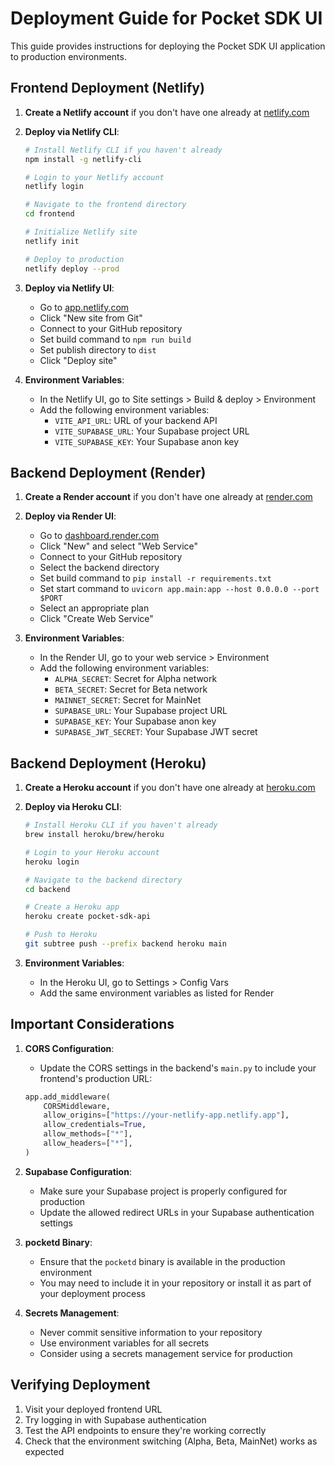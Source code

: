 # Deployment Guide for Pocket SDK UI

This guide provides instructions for deploying the Pocket SDK UI application to production environments.

## Frontend Deployment (Netlify)

1. **Create a Netlify account** if you don't have one already at [netlify.com](https://www.netlify.com/)

2. **Deploy via Netlify CLI**:
   ```bash
   # Install Netlify CLI if you haven't already
   npm install -g netlify-cli
   
   # Login to your Netlify account
   netlify login
   
   # Navigate to the frontend directory
   cd frontend
   
   # Initialize Netlify site
   netlify init
   
   # Deploy to production
   netlify deploy --prod
   ```

3. **Deploy via Netlify UI**:
   - Go to [app.netlify.com](https://app.netlify.com/)
   - Click "New site from Git"
   - Connect to your GitHub repository
   - Set build command to `npm run build`
   - Set publish directory to `dist`
   - Click "Deploy site"

4. **Environment Variables**:
   - In the Netlify UI, go to Site settings > Build & deploy > Environment
   - Add the following environment variables:
     - `VITE_API_URL`: URL of your backend API
     - `VITE_SUPABASE_URL`: Your Supabase project URL
     - `VITE_SUPABASE_KEY`: Your Supabase anon key

## Backend Deployment (Render)

1. **Create a Render account** if you don't have one already at [render.com](https://render.com/)

2. **Deploy via Render UI**:
   - Go to [dashboard.render.com](https://dashboard.render.com/)
   - Click "New" and select "Web Service"
   - Connect to your GitHub repository
   - Select the backend directory
   - Set build command to `pip install -r requirements.txt`
   - Set start command to `uvicorn app.main:app --host 0.0.0.0 --port $PORT`
   - Select an appropriate plan
   - Click "Create Web Service"

3. **Environment Variables**:
   - In the Render UI, go to your web service > Environment
   - Add the following environment variables:
     - `ALPHA_SECRET`: Secret for Alpha network
     - `BETA_SECRET`: Secret for Beta network
     - `MAINNET_SECRET`: Secret for MainNet
     - `SUPABASE_URL`: Your Supabase project URL
     - `SUPABASE_KEY`: Your Supabase anon key
     - `SUPABASE_JWT_SECRET`: Your Supabase JWT secret

## Backend Deployment (Heroku)

1. **Create a Heroku account** if you don't have one already at [heroku.com](https://www.heroku.com/)

2. **Deploy via Heroku CLI**:
   ```bash
   # Install Heroku CLI if you haven't already
   brew install heroku/brew/heroku
   
   # Login to your Heroku account
   heroku login
   
   # Navigate to the backend directory
   cd backend
   
   # Create a Heroku app
   heroku create pocket-sdk-api
   
   # Push to Heroku
   git subtree push --prefix backend heroku main
   ```

3. **Environment Variables**:
   - In the Heroku UI, go to Settings > Config Vars
   - Add the same environment variables as listed for Render

## Important Considerations

1. **CORS Configuration**:
   - Update the CORS settings in the backend's `main.py` to include your frontend's production URL:
   ```python
   app.add_middleware(
       CORSMiddleware,
       allow_origins=["https://your-netlify-app.netlify.app"],
       allow_credentials=True,
       allow_methods=["*"],
       allow_headers=["*"],
   )
   ```

2. **Supabase Configuration**:
   - Make sure your Supabase project is properly configured for production
   - Update the allowed redirect URLs in your Supabase authentication settings

3. **pocketd Binary**:
   - Ensure that the `pocketd` binary is available in the production environment
   - You may need to include it in your repository or install it as part of your deployment process

4. **Secrets Management**:
   - Never commit sensitive information to your repository
   - Use environment variables for all secrets
   - Consider using a secrets management service for production

## Verifying Deployment

1. Visit your deployed frontend URL
2. Try logging in with Supabase authentication
3. Test the API endpoints to ensure they're working correctly
4. Check that the environment switching (Alpha, Beta, MainNet) works as expected
